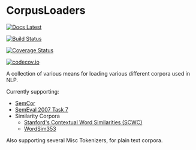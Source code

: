 # CorpusLoaders
[![Docs Latest](https://img.shields.io/badge/docs-latest-blue.svg)](http://white.ucc.asn.au/CorpusLoaders.jl/latest/)

[![Build Status](https://travis-ci.org/oxinabox/CorpusLoaders.jl.svg?branch=master)](https://travis-ci.org/oxinabox/CorpusLoaders.jl)

[![Coverage Status](https://coveralls.io/repos/oxinabox/CorpusLoaders.jl/badge.svg?branch=master&service=github)](https://coveralls.io/github/oxinabox/CorpusLoaders.jl?branch=master)

[![codecov.io](http://codecov.io/github/oxinabox/CorpusLoaders.jl/coverage.svg?branch=master)](http://codecov.io/github/oxinabox/CorpusLoaders.jl?branch=master)


A collection of various means for loading various different corpora used in NLP.

Currently supporting:

 - [SemCor](http://web.eecs.umich.edu/~mihalcea/downloads.html#semcor)
 - [SemEval 2007 Task 7](http://nlp.cs.swarthmore.edu/semeval/tasks/task07/data.shtml)
 - Similarity Corpora
	 - [Stanford's Contextual Word Similarities (SCWC)](http://www.socher.org/index.php/Main/ImprovingWordRepresentationsViaGlobalContextAndMultipleWordPrototypes)
	 - [WordSim353](http://www.cs.technion.ac.il/~gabr/resources/data/wordsim353/)


Also supporting several Misc Tokenizers, for plain text corpora.

